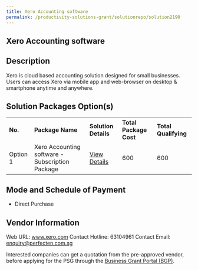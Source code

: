 ```yaml
---
title: Xero Accounting software
permalink: /productivity-solutions-grant/solutionrepo/solution2190
---
```


## Xero Accounting software

## Description

Xero is cloud based accounting solution designed for small businesses. Users can access Xero via mobile app and web-browser on desktop & smartphone anytime and anywhere.

## Solution Packages Option(s)

<table>
<tr>
<td><b>No.</b></td>
<td><b>Package Name</b></td>
<td><b>Solution Details</b></td>
<td><b>Total Package Cost</b></td>
<td><b>Total Qualifying</b></td>
</tr>
<tr>
<td>Option 1</td>
<td>Xero Accounting software - Subscription Package</td>
<td><a href='https://www.gobusiness.gov.sg/images/psg/PerfectenCorporate20200832_Desensitised_Annex_3_Part_1.pdf'>View Details</a></td>
<td>600</td>
<td>600</td>
</tr>
</table>

## Mode and Schedule of Payment

 - Direct Purchase

## Vendor Information

 Web URL: www.xero.com 
Contact Hotline: 63104961 
Contact Email: enquiry@perfecten.com.sg 


Interested companies can get a quotation from the pre-approved vendor, before applying for the PSG through the <a href='https://www.businessgrants.gov.sg/'>Business Grant Portal (BGP)</a>.
<script src="/jquery/resize-tables.js"></script>
